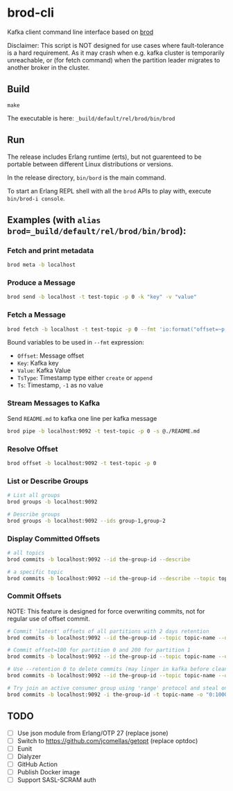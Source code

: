 # brod-cli

Kafka client command line interface based on [brod](https://github.com/kafka4beam/brod)

Disclaimer: This script is NOT designed for use cases where fault-tolerance is a hard requirement.
As it may crash when e.g. kafka cluster is temporarily unreachable,
or (for fetch command) when the partition leader migrates to another broker in the cluster.

## Build

```
make
```

The executable is here: `_build/default/rel/brod/bin/brod`

## Run

The release includes Erlang runtime (erts), but not guarenteed to be portable between different Linux distributions or versions.

In the release directory, `bin/bord` is the main command.

To start an Erlang REPL shell with all the `brod` APIs to play with, execute `bin/brod-i console`.

## Examples (with `alias brod=_build/default/rel/brod/bin/brod`):

### Fetch and print metadata

```sh
brod meta -b localhost
```

### Produce a Message

```sh
brod send -b localhost -t test-topic -p 0 -k "key" -v "value"

```

### Fetch a Message

```sh
brod fetch -b localhost -t test-topic -p 0 --fmt 'io:format("offset=~p, ts=~p, key=~s, value=~s\n", [Offset, Ts, Key, Value])'
```

Bound variables to be used in `--fmt` expression:

- `Offset`: Message offset
- `Key`: Kafka key
- `Value`: Kafka Value
- `TsType`: Timestamp type either `create` or `append`
- `Ts`: Timestamp, `-1` as no value

### Stream Messages to Kafka

Send `README.md` to kafka one line per kafka message

```sh
brod pipe -b localhost:9092 -t test-topic -p 0 -s @./README.md
```

### Resolve Offset

```sh
brod offset -b localhost:9092 -t test-topic -p 0
```

### List or Describe Groups

```sh
# List all groups
brod groups -b localhost:9092

# Describe groups
brod groups -b localhost:9092 --ids group-1,group-2
```

### Display Committed Offsets

```sh
# all topics
brod commits -b localhost:9092 --id the-group-id --describe

# a specific topic
brod commits -b localhost:9092 --id the-group-id --describe --topic topic-name
```

### Commit Offsets

NOTE: This feature is designed for force overwriting commits, not for regular use of offset commit.

```sh
# Commit 'latest' offsets of all partitions with 2 days retention
brod commits -b localhost:9092 --id the-group-id --topic topic-name --offsets latest --retention 2d

# Commit offset=100 for partition 0 and 200 for partition 1
brod commits -b localhost:9092 --id the-group-id --topic topic-name --offsets "0:100,1:200"

# Use --retention 0 to delete commits (may linger in kafka before cleaner does its job)
brod commits -b localhost:9092 --id the-group-id --topic topic-name --offsets latest --retention 0

# Try join an active consumer group using 'range' protocol and steal one partition assignment then commit offset=10000
brod commits -b localhost:9092 -i the-group-id -t topic-name -o "0:10000" --protocol range
```

## TODO

- [ ] Use json module from Erlang/OTP 27 (replace jsone)
- [ ] Switch to https://github.com/jcomellas/getopt (replace optdoc)
- [ ] Eunit
- [ ] Dialyzer
- [ ] GitHub Action
- [ ] Publish Docker image
- [ ] Support SASL-SCRAM auth
